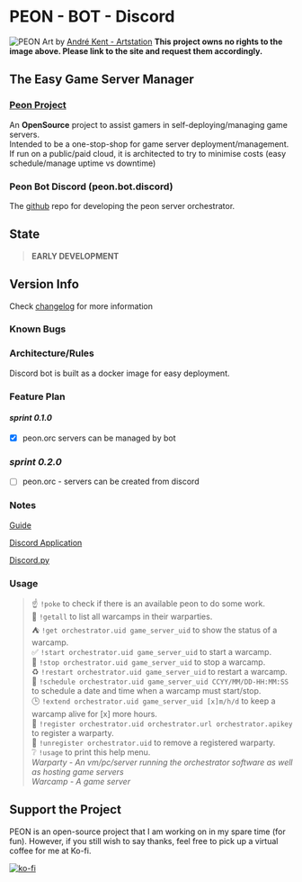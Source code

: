 # PEON - BOT - Discord

![PEON](https://github.com/nox-noctua-consulting/peon/blob/main/media/andre-kent-peon-turntable.jpeg)
Art by [André Kent - Artstation](https://www.artstation.com/artwork/W2E0RQ)
**This project owns no rights to the image above. Please link to the site and request them accordingly.**

## The Easy Game Server Manager

### [Peon Project](https://github.com/nox-noctua-consulting/peon)

An **OpenSource** project to assist gamers in self-deploying/managing game servers.\
Intended to be a one-stop-shop for game server deployment/management.\
If run on a public/paid cloud, it is architected to try to minimise costs (easy schedule/manage uptime vs downtime)

### Peon Bot Discord (peon.bot.discord)

The [github](https://github.com/nox-noctua-consulting/peon-bot-discord/) repo for developing the peon server orchestrator.

## State

> **EARLY DEVELOPMENT**

## Version Info

Check [changelog](https://github.com/nox-noctua-consulting/peon-bot-discord/blob/master/changelog.md) for more information

### Known Bugs

### Architecture/Rules

Discord bot is built as a docker image for easy deployment.

### Feature Plan

#### *sprint 0.1.0*

- [x] peon.orc servers can be managed by bot

### *sprint 0.2.0*

- [ ] peon.orc - servers can be created from discord

### Notes

[Guide](https://realpython.com/how-to-make-a-discord-bot-python/)

[Discord Application](https://discord.com/developers/applications)

[Discord.py](https://discordpy.readthedocs.io/en/stable/ext/commands/api.html#bots)

### Usage

> :point_up:  ``!poke``  to check if there is an available peon to do some work.\
> :european_castle:  ``!getall``  to list all warcamps in their warparties.\
> :tent:  ``!get orchestrator.uid game_server_uid``  to show the status of a warcamp.\
> :white_check_mark:  ``!start orchestrator.uid game_server_uid``  to start a warcamp.\
> :checkered_flag:  ``!stop orchestrator.uid game_server_uid``  to stop a warcamp.\
> :recycle:  ``!restart orchestrator.uid game_server_uid``  to restart a warcamp.\
> :calendar:  ``!schedule orchestrator.uid game_server_uid CCYY/MM/DD-HH:MM:SS``  to schedule a date and time when a warcamp must start/stop.\
> :clock3:  ``!extend orchestrator.uid game_server_uid [x]m/h/d``  to keep a warcamp alive for [x] more hours.\
> :wrench:  ``!register orchestrator.uid orchestrator.url orchestrator.apikey``  to register a warparty.\
> :hammer:  ``!unregister orchestrator.uid``  to remove a registered warparty.\
> :grey_question:  ``!usage``  to print this help menu.\
*Warparty - An vm/pc/server running the orchestrator software as well as hosting game servers*\
*Warcamp - A game server*

## Support the Project

PEON is an open-source project that I am working on in my spare time (for fun).
However, if you still wish to say thanks, feel free to pick up a virtual coffee for me at Ko-fi.

[![ko-fi](https://ko-fi.com/img/githubbutton_sm.svg)](https://ko-fi.com/K3K567ILJ)
